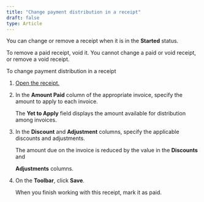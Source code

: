 ```yaml
---
title: "Change payment distribution in a receipt"
draft: false
type: Article
---
```


You can change or remove a receipt when it is in the **Started** status.

To remove a paid receipt, void it. You cannot change a paid or void receipt, or remove a void receipt.

To change payment distribution in a receipt

1.  [Open the receipt.](open-a-receipt.md)

2.  In the **Amount Paid** column of the appropriate invoice, specify the amount to apply to each invoice.

    The **Yet to Apply** field displays the amount available for distribution among invoices.

3.  In the **Discount** and **Adjustment** columns, specify the applicable discounts and adjustments.

    The amount due on the invoice is reduced by the value in the **Discounts** and

    **Adjustments** columns.

4.  On the **Toolbar**, click **Save**.

    When you finish working with this receipt, mark it as paid.
